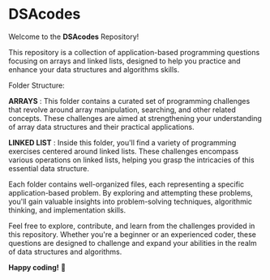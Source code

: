 # DSAcodes
Welcome to the **DSAcodes** Repository!

This repository is a collection of application-based programming questions focusing on arrays and linked lists, designed to help you practice and enhance your data structures and algorithms skills.

Folder Structure:

**ARRAYS** : This folder contains a curated set of programming challenges that revolve around array manipulation, searching, and other related concepts. These challenges are aimed at strengthening your understanding of array data structures and their practical applications.

**LINKED LIST** : Inside this folder, you'll find a variety of programming exercises centered around linked lists. These challenges encompass various operations on linked lists, helping you grasp the intricacies of this essential data structure.

Each folder contains well-organized files, each representing a specific application-based problem. By exploring and attempting these problems, you'll gain valuable insights into problem-solving techniques, algorithmic thinking, and implementation skills.

Feel free to explore, contribute, and learn from the challenges provided in this repository. Whether you're a beginner or an experienced coder, these questions are designed to challenge and expand your abilities in the realm of data structures and algorithms.

**Happy coding!** 🚀




